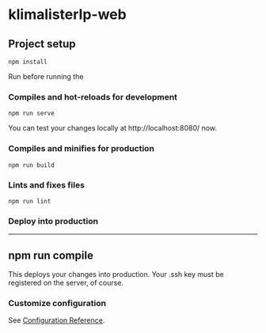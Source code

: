 # klimalisterlp-web

## Project setup
```
npm install
```

Run before running the 

### Compiles and hot-reloads for development
```
npm run serve
```

You can test your changes locally at http://localhost:8080/ now.

### Compiles and minifies for production
```
npm run build
```

### Lints and fixes files
```
npm run lint
```

### Deploy into production
---
npm run compile
---

This deploys your changes into production. Your .ssh key must be registered on the server, of course.

### Customize configuration
See [Configuration Reference](https://cli.vuejs.org/config/).
